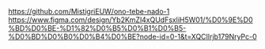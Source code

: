 https://github.com/MistigriEUW/ono-tebe-nado-1<br>
https://www.figma.com/design/Yb2KmZl4xQUdFsxliH5W01/%D0%9E%D0%BD%D0%BE-%D1%82%D0%B5%D0%B1%D0%B5-%D0%BD%D0%B0%D0%B4%D0%BE?node-id=0-1&t=XQCIlrjb179NryPc-0